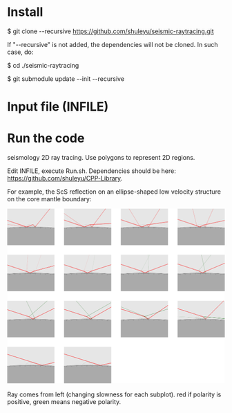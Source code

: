 # Install
$ git clone --recursive https://github.com/shuleyu/seismic-raytracing.git

If "--recursive" is not added, the dependencies will not be cloned. In such case, do:

$ cd ./seismic-raytracing

$ git submodule update --init --recursive

# Input file (INFILE)

# Run the code
seismology 2D ray tracing. Use polygons to represent 2D regions.

Edit INFILE, execute Run.sh. Dependencies should be here: https://github.com/shuleyu/CPP-Library.

For example, the ScS reflection on an ellipse-shaped low velocity structure on the core mantle boundary:

![alt text](https://github.com/shuleyu/raytracing/blob/master/example2.png)

Ray comes from left (changing slowness for each subplot). red if polarity is positive, green means negative polarity.
